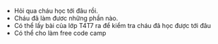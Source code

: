 - Hỏi qua cháu học tới đâu rồi.
- Cháu đã làm đươc những phần nào.
- Có thể lấy bài của lớp T4T7 ra để kiểm tra cháu đã học được tới đâu
- Có thể cho làm free code camp